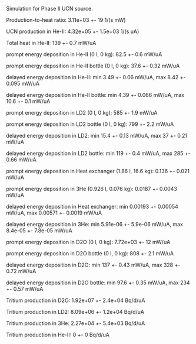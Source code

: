 Simulation for Phase II UCN source.

Production-to-heat ratio:
3.11e+03 +- 19 1/(s mW)

UCN production in He-II:
4.32e+05 +- 1.5e+03 1/(s uA)

Total heat in He-II:
139 +- 0.7 mW/uA

prompt energy deposition in He-II (0 l, 0 kg):
82.5 +- 0.6 mW/uA

prompt energy deposition in He-II bottle (0 l, 0 kg):
37.6 +- 0.32 mW/uA

delayed energy deposition in He-II:
min 3.49 +- 0.06 mW/uA, max 8.42 +- 0.095 mW/uA

delayed energy deposition in He-II bottle:
min 4.39 +- 0.066 mW/uA, max 10.6 +- 0.1 mW/uA

prompt energy deposition in LD2 (0 l, 0 kg):
585 +- 1.9 mW/uA

prompt energy deposition in LD2 bottle (0 l, 0 kg):
799 +- 2.2 mW/uA

delayed energy deposition in LD2:
min 15.4 +- 0.13 mW/uA, max 37 +- 0.21 mW/uA

delayed energy deposition in LD2 bottle:
min 119 +- 0.4 mW/uA, max 285 +- 0.66 mW/uA

prompt energy deposition in Heat exchanger (1.86 l, 16.6 kg):
0.136 +- 0.021 mW/uA

prompt energy deposition in 3He (0.926 l, 0.076 kg):
0.0187 +- 0.0043 mW/uA

delayed energy deposition in Heat exchanger:
min 0.00193 +- 0.00054 mW/uA, max 0.00571 +- 0.0019 mW/uA

delayed energy deposition in 3He:
min 5.91e-06 +- 5.9e-06 mW/uA, max 8.4e-05 +- 7.8e-05 mW/uA

prompt energy deposition in D2O (0 l, 0 kg):
7.72e+03 +- 12 mW/uA

prompt energy deposition in D2O bottle (0 l, 0 kg):
808 +- 2.1 mW/uA

delayed energy deposition in D2O:
min 137 +- 0.43 mW/uA, max 328 +- 0.72 mW/uA

delayed energy deposition in D2O bottle:
min 97.6 +- 0.35 mW/uA, max 234 +- 0.57 mW/uA

Tritium production in D2O:
1.92e+07 +- 2.4e+04 Bq/d/uA

Tritium production in LD2:
8.09e+06 +- 1.2e+04 Bq/d/uA

Tritium production in 3He:
2.27e+04 +- 5.4e+03 Bq/d/uA

Tritium production in He-II:
0 +- 0 Bq/d/uA

